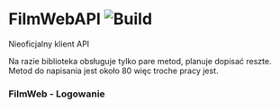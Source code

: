 # FilmWebAPI ![Build](https://ci.appveyor.com/api/github/webhook?id=ynil4j8muw66uaw2) 
Nieoficjalny klient API 

Na razie biblioteka obsługuje tylko pare metod, planuje dopisać reszte.
Metod do napisania jest około 80 więc troche pracy jest.

### FilmWeb - Logowanie

